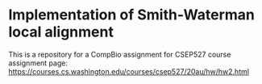 # Implementation of Smith-Waterman local alignment
This is a repository for a CompBio assignment for CSEP527
course assignment page: https://courses.cs.washington.edu/courses/csep527/20au/hw/hw2.html
